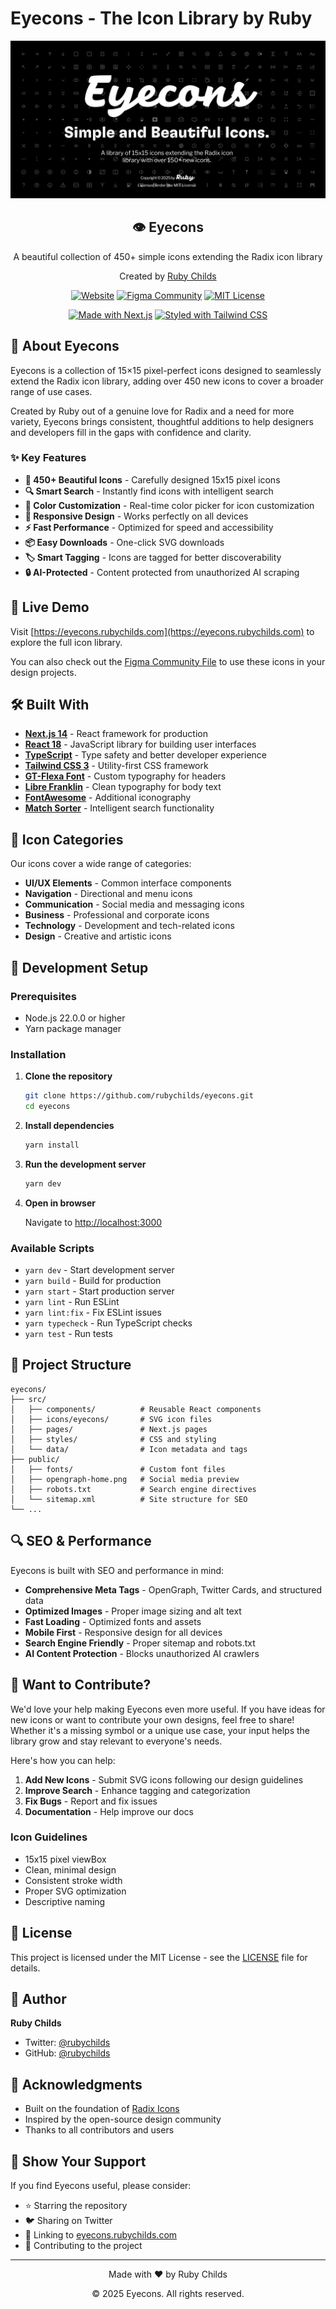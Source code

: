 # Eyecons - The Icon Library by Ruby

<div align="center">
  
![Eyecons Cover](./public/Cover.png)

  <h2>👁️ Eyecons</h2>
  <p>A beautiful collection of 450+ simple icons extending the Radix icon library</p>
  <p>Created by <a href="https://twitter.com/rubychilds">Ruby Childs</a></p>

[![Website](https://img.shields.io/badge/Website-eyecons.rubychilds.com-4285F4?style=flat&logo=google-chrome&logoColor=white)](https://eyecons.rubychilds.com)
[![Figma Community](https://img.shields.io/badge/Figma-Community%20File-F24E1E?style=flat&logo=figma&logoColor=white)](https://www.figma.com/community/file/1526760064955383920)
[![MIT License](https://img.shields.io/badge/License-MIT-green.svg)](https://choosealicense.com/licenses/mit/)

[![Made with Next.js](https://img.shields.io/badge/Made%20with-Next.js-000000?style=flat&logo=next.js)](https://nextjs.org/)
[![Styled with Tailwind CSS](https://img.shields.io/badge/Styled%20with-Tailwind%20CSS-38B2AC?style=flat&logo=tailwind-css)](https://tailwindcss.com/)

</div>

## 🎯 About Eyecons

Eyecons is a collection of 15×15 pixel-perfect icons designed to seamlessly extend the Radix icon library, adding over 450 new icons to cover a broader range of use cases.

Created by Ruby out of a genuine love for Radix and a need for more variety, Eyecons brings consistent, thoughtful additions to help designers and developers fill in the gaps with confidence and clarity.

### ✨ Key Features

- **🎨 450+ Beautiful Icons** - Carefully designed 15x15 pixel icons
- **🔍 Smart Search** - Instantly find icons with intelligent search
- **🎨 Color Customization** - Real-time color picker for icon customization
- **📱 Responsive Design** - Works perfectly on all devices
- **⚡ Fast Performance** - Optimized for speed and accessibility
- **📦 Easy Downloads** - One-click SVG downloads
- **🏷️ Smart Tagging** - Icons are tagged for better discoverability
- **🔒 AI-Protected** - Content protected from unauthorized AI scraping

## 🚀 Live Demo

Visit [https://eyecons.rubychilds.com](https://eyecons.rubychilds.com) to explore the full icon library.

You can also check out the [Figma Community File](https://www.figma.com/community/file/1526760064955383920) to use these icons in your design projects.

## 🛠️ Built With

- **[Next.js 14](https://nextjs.org/)** - React framework for production
- **[React 18](https://reactjs.org/)** - JavaScript library for building user interfaces
- **[TypeScript](https://www.typescriptlang.org/)** - Type safety and better developer experience
- **[Tailwind CSS 3](https://tailwindcss.com/)** - Utility-first CSS framework
- **[GT-Flexa Font](https://fonts.google.com/)** - Custom typography for headers
- **[Libre Franklin](https://fonts.google.com/specimen/Libre+Franklin)** - Clean typography for body text
- **[FontAwesome](https://fontawesome.com/)** - Additional iconography
- **[Match Sorter](https://github.com/kentcdodds/match-sorter)** - Intelligent search functionality

## 🎨 Icon Categories

Our icons cover a wide range of categories:

- **UI/UX Elements** - Common interface components
- **Navigation** - Directional and menu icons
- **Communication** - Social media and messaging icons
- **Business** - Professional and corporate icons
- **Technology** - Development and tech-related icons
- **Design** - Creative and artistic icons

## 🔧 Development Setup

### Prerequisites

- Node.js 22.0.0 or higher
- Yarn package manager

### Installation

1. **Clone the repository**

   ```bash
   git clone https://github.com/rubychilds/eyecons.git
   cd eyecons
   ```

2. **Install dependencies**

   ```bash
   yarn install
   ```

3. **Run the development server**

   ```bash
   yarn dev
   ```

4. **Open in browser**

   Navigate to [http://localhost:3000](http://localhost:3000)

### Available Scripts

- `yarn dev` - Start development server
- `yarn build` - Build for production
- `yarn start` - Start production server
- `yarn lint` - Run ESLint
- `yarn lint:fix` - Fix ESLint issues
- `yarn typecheck` - Run TypeScript checks
- `yarn test` - Run tests

## 📁 Project Structure

```
eyecons/
├── src/
│   ├── components/          # Reusable React components
│   ├── icons/eyecons/       # SVG icon files
│   ├── pages/               # Next.js pages
│   ├── styles/              # CSS and styling
│   └── data/                # Icon metadata and tags
├── public/
│   ├── fonts/               # Custom font files
│   ├── opengraph-home.png   # Social media preview
│   ├── robots.txt           # Search engine directives
│   └── sitemap.xml          # Site structure for SEO
└── ...
```

## 🔍 SEO & Performance

Eyecons is built with SEO and performance in mind:

- **Comprehensive Meta Tags** - OpenGraph, Twitter Cards, and structured data
- **Optimized Images** - Proper image sizing and alt text
- **Fast Loading** - Optimized fonts and assets
- **Mobile First** - Responsive design for all devices
- **Search Engine Friendly** - Proper sitemap and robots.txt
- **AI Content Protection** - Blocks unauthorized AI crawlers

## 🤝 Want to Contribute?

We'd love your help making Eyecons even more useful. If you have ideas for new icons or want to contribute your own designs, feel free to share! Whether it's a missing symbol or a unique use case, your input helps the library grow and stay relevant to everyone's needs.

Here's how you can help:

1. **Add New Icons** - Submit SVG icons following our design guidelines
2. **Improve Search** - Enhance tagging and categorization
3. **Fix Bugs** - Report and fix issues
4. **Documentation** - Help improve our docs

### Icon Guidelines

- 15x15 pixel viewBox
- Clean, minimal design
- Consistent stroke width
- Proper SVG optimization
- Descriptive naming

## 📄 License

This project is licensed under the MIT License - see the [LICENSE](LICENSE) file for details.

## 👤 Author

**Ruby Childs**

- Twitter: [@rubychilds](https://twitter.com/rubychilds)
- GitHub: [@rubychilds](https://github.com/rubychilds)

## 🙏 Acknowledgments

- Built on the foundation of [Radix Icons](https://icons.radix-ui.com/)
- Inspired by the open-source design community
- Thanks to all contributors and users

## 🌟 Show Your Support

If you find Eyecons useful, please consider:

- ⭐ Starring the repository
- 🐦 Sharing on Twitter
- 🔗 Linking to [eyecons.rubychilds.com](https://eyecons.rubychilds.com)
- 🤝 Contributing to the project

---

<div align="center">
  <p>Made with ❤️ by Ruby Childs</p>
  <p>© 2025 Eyecons. All rights reserved.</p>
</div>
